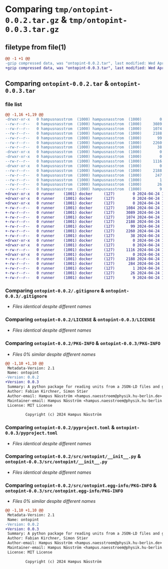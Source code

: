 # Comparing `tmp/ontopint-0.0.2.tar.gz` & `tmp/ontopint-0.0.3.tar.gz`

## filetype from file(1)

```diff
@@ -1 +1 @@
-gzip compressed data, was "ontopint-0.0.2.tar", last modified: Wed Apr 24 12:56:02 2024, max compression
+gzip compressed data, was "ontopint-0.0.3.tar", last modified: Wed Apr 24 13:07:54 2024, max compression
```

## Comparing `ontopint-0.0.2.tar` & `ontopint-0.0.3.tar`

### file list

```diff
@@ -1,16 +1,19 @@
-drwxr-xr-x   0 hampusnasstrom  (1000) hampusnasstrom  (1000)        0 2024-04-24 12:56:02.056816 ontopint-0.0.2/
--rw-r--r--   0 hampusnasstrom  (1000) hampusnasstrom  (1000)     3089 2024-04-24 12:34:58.000000 ontopint-0.0.2/.gitignore
--rw-r--r--   0 hampusnasstrom  (1000) hampusnasstrom  (1000)     1074 2024-04-24 12:04:04.000000 ontopint-0.0.2/LICENSE
--rw-r--r--   0 hampusnasstrom  (1000) hampusnasstrom  (1000)     2188 2024-04-24 12:56:02.056816 ontopint-0.0.2/PKG-INFO
--rw-r--r--   0 hampusnasstrom  (1000) hampusnasstrom  (1000)       99 2024-04-24 12:04:04.000000 ontopint-0.0.2/README.md
--rw-r--r--   0 hampusnasstrom  (1000) hampusnasstrom  (1000)     2260 2024-04-24 12:17:19.000000 ontopint-0.0.2/pyproject.toml
--rw-r--r--   0 hampusnasstrom  (1000) hampusnasstrom  (1000)       38 2024-04-24 12:56:02.056816 ontopint-0.0.2/setup.cfg
-drwxr-xr-x   0 hampusnasstrom  (1000) hampusnasstrom  (1000)        0 2024-04-24 12:56:02.055816 ontopint-0.0.2/src/
-drwxr-xr-x   0 hampusnasstrom  (1000) hampusnasstrom  (1000)        0 2024-04-24 12:56:02.055816 ontopint-0.0.2/src/ontopint/
--rw-r--r--   0 hampusnasstrom  (1000) hampusnasstrom  (1000)     1116 2024-04-24 12:35:05.000000 ontopint-0.0.2/src/ontopint/__init__.py
-drwxr-xr-x   0 hampusnasstrom  (1000) hampusnasstrom  (1000)        0 2024-04-24 12:56:02.055816 ontopint-0.0.2/src/ontopint.egg-info/
--rw-r--r--   0 hampusnasstrom  (1000) hampusnasstrom  (1000)     2188 2024-04-24 12:56:02.000000 ontopint-0.0.2/src/ontopint.egg-info/PKG-INFO
--rw-r--r--   0 hampusnasstrom  (1000) hampusnasstrom  (1000)      247 2024-04-24 12:56:02.000000 ontopint-0.0.2/src/ontopint.egg-info/SOURCES.txt
--rw-r--r--   0 hampusnasstrom  (1000) hampusnasstrom  (1000)        1 2024-04-24 12:56:02.000000 ontopint-0.0.2/src/ontopint.egg-info/dependency_links.txt
--rw-r--r--   0 hampusnasstrom  (1000) hampusnasstrom  (1000)       26 2024-04-24 12:56:02.000000 ontopint-0.0.2/src/ontopint.egg-info/requires.txt
--rw-r--r--   0 hampusnasstrom  (1000) hampusnasstrom  (1000)        9 2024-04-24 12:56:02.000000 ontopint-0.0.2/src/ontopint.egg-info/top_level.txt
+drwxr-xr-x   0 runner    (1001) docker     (127)        0 2024-04-24 13:07:54.899689 ontopint-0.0.3/
+drwxr-xr-x   0 runner    (1001) docker     (127)        0 2024-04-24 13:07:54.895689 ontopint-0.0.3/.github/
+drwxr-xr-x   0 runner    (1001) docker     (127)        0 2024-04-24 13:07:54.895689 ontopint-0.0.3/.github/workflows/
+-rw-r--r--   0 runner    (1001) docker     (127)     1084 2024-04-24 13:07:45.000000 ontopint-0.0.3/.github/workflows/python-publish.yml
+-rw-r--r--   0 runner    (1001) docker     (127)     3089 2024-04-24 13:07:45.000000 ontopint-0.0.3/.gitignore
+-rw-r--r--   0 runner    (1001) docker     (127)     1074 2024-04-24 13:07:45.000000 ontopint-0.0.3/LICENSE
+-rw-r--r--   0 runner    (1001) docker     (127)     2188 2024-04-24 13:07:54.899689 ontopint-0.0.3/PKG-INFO
+-rw-r--r--   0 runner    (1001) docker     (127)       99 2024-04-24 13:07:45.000000 ontopint-0.0.3/README.md
+-rw-r--r--   0 runner    (1001) docker     (127)     2260 2024-04-24 13:07:45.000000 ontopint-0.0.3/pyproject.toml
+-rw-r--r--   0 runner    (1001) docker     (127)       38 2024-04-24 13:07:54.899689 ontopint-0.0.3/setup.cfg
+drwxr-xr-x   0 runner    (1001) docker     (127)        0 2024-04-24 13:07:54.895689 ontopint-0.0.3/src/
+drwxr-xr-x   0 runner    (1001) docker     (127)        0 2024-04-24 13:07:54.895689 ontopint-0.0.3/src/ontopint/
+-rw-r--r--   0 runner    (1001) docker     (127)     1116 2024-04-24 13:07:45.000000 ontopint-0.0.3/src/ontopint/__init__.py
+drwxr-xr-x   0 runner    (1001) docker     (127)        0 2024-04-24 13:07:54.899689 ontopint-0.0.3/src/ontopint.egg-info/
+-rw-r--r--   0 runner    (1001) docker     (127)     2188 2024-04-24 13:07:54.000000 ontopint-0.0.3/src/ontopint.egg-info/PKG-INFO
+-rw-r--r--   0 runner    (1001) docker     (127)      284 2024-04-24 13:07:54.000000 ontopint-0.0.3/src/ontopint.egg-info/SOURCES.txt
+-rw-r--r--   0 runner    (1001) docker     (127)        1 2024-04-24 13:07:54.000000 ontopint-0.0.3/src/ontopint.egg-info/dependency_links.txt
+-rw-r--r--   0 runner    (1001) docker     (127)       26 2024-04-24 13:07:54.000000 ontopint-0.0.3/src/ontopint.egg-info/requires.txt
+-rw-r--r--   0 runner    (1001) docker     (127)        9 2024-04-24 13:07:54.000000 ontopint-0.0.3/src/ontopint.egg-info/top_level.txt
```

### Comparing `ontopint-0.0.2/.gitignore` & `ontopint-0.0.3/.gitignore`

 * *Files identical despite different names*

### Comparing `ontopint-0.0.2/LICENSE` & `ontopint-0.0.3/LICENSE`

 * *Files identical despite different names*

### Comparing `ontopint-0.0.2/PKG-INFO` & `ontopint-0.0.3/PKG-INFO`

 * *Files 0% similar despite different names*

```diff
@@ -1,10 +1,10 @@
 Metadata-Version: 2.1
 Name: ontopint
-Version: 0.0.2
+Version: 0.0.3
 Summary: A python package for reading units from a JSON-LD files and generating pint quantities.
 Author: Fabian Kirchner, Simon Stier
 Author-email: Hampus Näsström <hampus.naesstroem@physik.hu-berlin.de>
 Maintainer-email: Hampus Näsström <hampus.naesstroem@physik.hu-berlin.de>
 License: MIT License
         
         Copyright (c) 2024 Hampus Näsström
```

### Comparing `ontopint-0.0.2/pyproject.toml` & `ontopint-0.0.3/pyproject.toml`

 * *Files identical despite different names*

### Comparing `ontopint-0.0.2/src/ontopint/__init__.py` & `ontopint-0.0.3/src/ontopint/__init__.py`

 * *Files identical despite different names*

### Comparing `ontopint-0.0.2/src/ontopint.egg-info/PKG-INFO` & `ontopint-0.0.3/src/ontopint.egg-info/PKG-INFO`

 * *Files 0% similar despite different names*

```diff
@@ -1,10 +1,10 @@
 Metadata-Version: 2.1
 Name: ontopint
-Version: 0.0.2
+Version: 0.0.3
 Summary: A python package for reading units from a JSON-LD files and generating pint quantities.
 Author: Fabian Kirchner, Simon Stier
 Author-email: Hampus Näsström <hampus.naesstroem@physik.hu-berlin.de>
 Maintainer-email: Hampus Näsström <hampus.naesstroem@physik.hu-berlin.de>
 License: MIT License
         
         Copyright (c) 2024 Hampus Näsström
```


